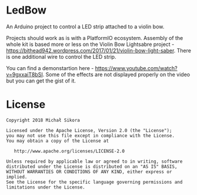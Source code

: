 LedBow
======

An Arduino project to control a LED strip attached to a violin bow.

Projects should work as is with a PlatformIO ecosystem. Assembly of the whole kit is based more or less on the Violin Bow Lightsabre project - https://bithead942.wordpress.com/2017/01/21/violin-bow-light-saber. There is one additional wire to control the LED strip.

You can find a demonstartion here - https://www.youtube.com/watch?v=9gxxaiT8bSI. Some of the effects are not displayed properly on the video but you can get the gist of it.

License
=======

    Copyright 2018 Michał Sikora

    Licensed under the Apache License, Version 2.0 (the "License");
    you may not use this file except in compliance with the License.
    You may obtain a copy of the License at

       http://www.apache.org/licenses/LICENSE-2.0

    Unless required by applicable law or agreed to in writing, software
    distributed under the License is distributed on an "AS IS" BASIS,
    WITHOUT WARRANTIES OR CONDITIONS OF ANY KIND, either express or implied.
    See the License for the specific language governing permissions and
    limitations under the License.
